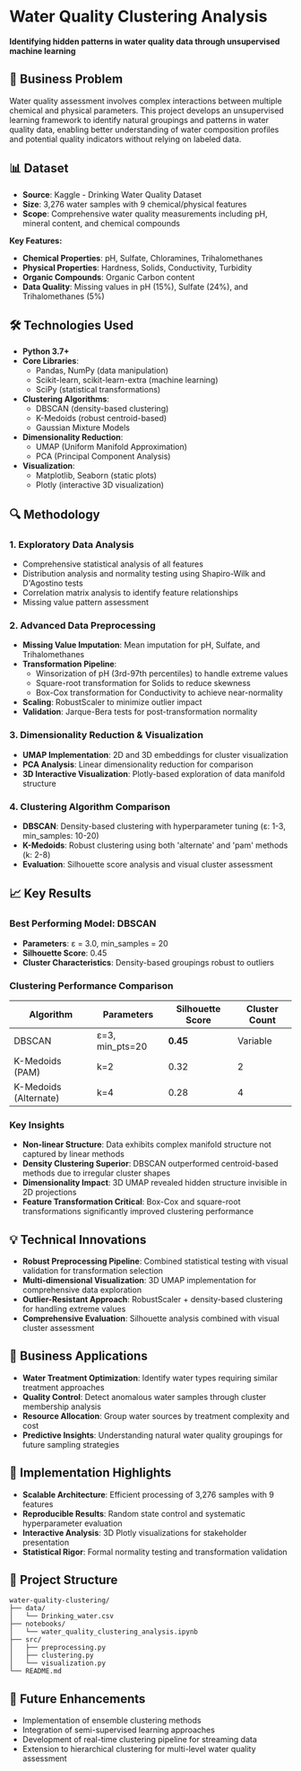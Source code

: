 # Water Quality Clustering Analysis
**Identifying hidden patterns in water quality data through unsupervised machine learning**

## 🔬 Business Problem
Water quality assessment involves complex interactions between multiple chemical and physical parameters. This project develops an unsupervised learning framework to identify natural groupings and patterns in water quality data, enabling better understanding of water composition profiles and potential quality indicators without relying on labeled data.

## 📊 Dataset
* **Source**: Kaggle - Drinking Water Quality Dataset
* **Size**: 3,276 water samples with 9 chemical/physical features
* **Scope**: Comprehensive water quality measurements including pH, mineral content, and chemical compounds

**Key Features:**
* **Chemical Properties**: pH, Sulfate, Chloramines, Trihalomethanes
* **Physical Properties**: Hardness, Solids, Conductivity, Turbidity
* **Organic Compounds**: Organic Carbon content
* **Data Quality**: Missing values in pH (15%), Sulfate (24%), and Trihalomethanes (5%)

## 🛠️ Technologies Used
* **Python 3.7+**
* **Core Libraries**:
  * Pandas, NumPy (data manipulation)
  * Scikit-learn, scikit-learn-extra (machine learning)
  * SciPy (statistical transformations)
* **Clustering Algorithms**:
  * DBSCAN (density-based clustering)
  * K-Medoids (robust centroid-based)
  * Gaussian Mixture Models
* **Dimensionality Reduction**:
  * UMAP (Uniform Manifold Approximation)
  * PCA (Principal Component Analysis)
* **Visualization**:
  * Matplotlib, Seaborn (static plots)
  * Plotly (interactive 3D visualization)

## 🔍 Methodology

### 1. Exploratory Data Analysis
* Comprehensive statistical analysis of all features
* Distribution analysis and normality testing using Shapiro-Wilk and D'Agostino tests
* Correlation matrix analysis to identify feature relationships
* Missing value pattern assessment

### 2. Advanced Data Preprocessing
* **Missing Value Imputation**: Mean imputation for pH, Sulfate, and Trihalomethanes
* **Transformation Pipeline**:
  * Winsorization of pH (3rd-97th percentiles) to handle extreme values
  * Square-root transformation for Solids to reduce skewness
  * Box-Cox transformation for Conductivity to achieve near-normality
* **Scaling**: RobustScaler to minimize outlier impact
* **Validation**: Jarque-Bera tests for post-transformation normality

### 3. Dimensionality Reduction & Visualization
* **UMAP Implementation**: 2D and 3D embeddings for cluster visualization
* **PCA Analysis**: Linear dimensionality reduction for comparison
* **3D Interactive Visualization**: Plotly-based exploration of data manifold structure

### 4. Clustering Algorithm Comparison
* **DBSCAN**: Density-based clustering with hyperparameter tuning (ε: 1-3, min_samples: 10-20)
* **K-Medoids**: Robust clustering using both 'alternate' and 'pam' methods (k: 2-8)
* **Evaluation**: Silhouette score analysis and visual cluster assessment

## 📈 Key Results

### **Best Performing Model: DBSCAN**
* **Parameters**: ε = 3.0, min_samples = 20
* **Silhouette Score**: 0.45
* **Cluster Characteristics**: Density-based groupings robust to outliers

### **Clustering Performance Comparison**
| Algorithm | Parameters | Silhouette Score | Cluster Count |
|-----------|------------|------------------|---------------|
| DBSCAN | ε=3, min_pts=20 | **0.45** | Variable |
| K-Medoids (PAM) | k=2 | 0.32 | 2 |
| K-Medoids (Alternate) | k=4 | 0.28 | 4 |

### **Key Insights**
* **Non-linear Structure**: Data exhibits complex manifold structure not captured by linear methods
* **Density Clustering Superior**: DBSCAN outperformed centroid-based methods due to irregular cluster shapes
* **Dimensionality Impact**: 3D UMAP revealed hidden structure invisible in 2D projections
* **Feature Transformation Critical**: Box-Cox and square-root transformations significantly improved clustering performance

## 💡 Technical Innovations
* **Robust Preprocessing Pipeline**: Combined statistical testing with visual validation for transformation selection
* **Multi-dimensional Visualization**: 3D UMAP implementation for comprehensive data exploration
* **Outlier-Resistant Approach**: RobustScaler + density-based clustering for handling extreme values
* **Comprehensive Evaluation**: Silhouette analysis combined with visual cluster assessment

## 🎯 Business Applications
* **Water Treatment Optimization**: Identify water types requiring similar treatment approaches
* **Quality Control**: Detect anomalous water samples through cluster membership analysis
* **Resource Allocation**: Group water sources by treatment complexity and cost
* **Predictive Insights**: Understanding natural water quality groupings for future sampling strategies

## 🔧 Implementation Highlights
* **Scalable Architecture**: Efficient processing of 3,276 samples with 9 features
* **Reproducible Results**: Random state control and systematic hyperparameter evaluation
* **Interactive Analysis**: 3D Plotly visualizations for stakeholder presentation
* **Statistical Rigor**: Formal normality testing and transformation validation

## 📁 Project Structure
```
water-quality-clustering/
├── data/
│   └── Drinking_water.csv
├── notebooks/
│   └── water_quality_clustering_analysis.ipynb
├── src/
│   ├── preprocessing.py
│   ├── clustering.py
│   └── visualization.py
└── README.md
```

## 🚀 Future Enhancements
* Implementation of ensemble clustering methods
* Integration of semi-supervised learning approaches
* Development of real-time clustering pipeline for streaming data
* Extension to hierarchical clustering for multi-level water quality assessment
